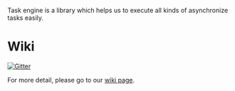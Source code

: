 Task engine is a library which helps us to execute all kinds of asynchronize tasks easily.

# Wiki

[![Gitter](https://badges.gitter.im/Join%20Chat.svg)](https://gitter.im/skyao/task-engine?utm_source=badge&utm_medium=badge&utm_campaign=pr-badge&utm_content=badge)

For more detail, please go to our [wiki page](http://skyao.github.io/task-engine/).
